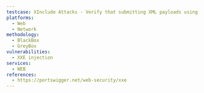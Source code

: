 ```yaml
---
testcase: XInclude Attacks - Verify that submitting XML payloads using XInclude constructs (e.g., <xi:include href="file:///etc/passwd"/>) to the Web (HTTP/HTTPS) service does not result in the disclosure of local server files
platforms: 
  - Web
  - Network
methodology: 
  - BlackBox
  - GreyBox
vulnerabilities:
  - XXE injection
services:
  - WEB
references:
  - https://portswigger.net/web-security/xxe
---
```

